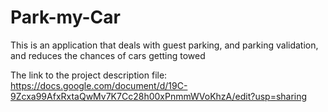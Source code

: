 # Park-my-Car
This is an application that deals with guest parking, and parking validation, and reduces the chances of cars getting towed

The link to the project description file: https://docs.google.com/document/d/19C-9Zcxa99AfxRxtaQwMv7K7Cc28h00xPnmmWVoKhzA/edit?usp=sharing
